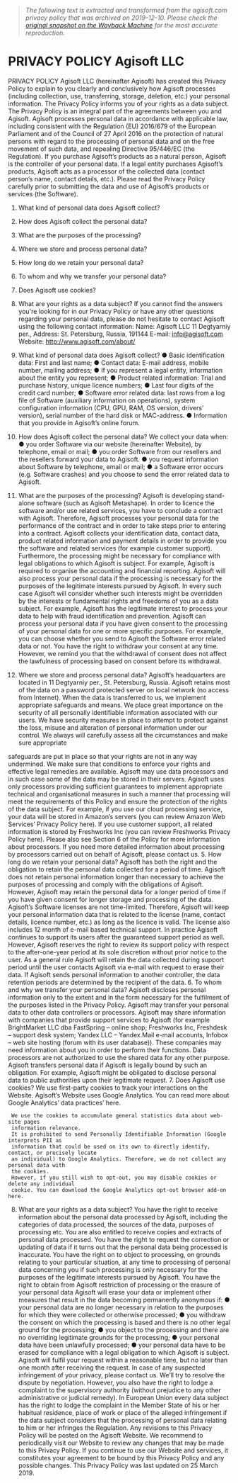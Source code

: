 > *The following text is extracted and transformed from the agisoft.com privacy policy that was archived on 2019-12-10. Please check the [original snapshot on the Wayback Machine](https://web.archive.org/web/20191210185353id_/https%3A//www.agisoft.com/pdf/privacy_policy.pdf) for the most accurate reproduction.*

# PRIVACY POLICY Agisoft LLC

PRIVACY POLICY
Agisoft LLC (hereinafter Agisoft) has created this Privacy Policy to explain to you clearly
and conclusively how Agisoft processes (including collection, use, transferring, storage,
deletion, etc.) your personal information. The Privacy Policy informs you of your rights as a
data subject. The Privacy Policy is an integral part of the agreements between you and
Agisoft.
Agisoft processes personal data in accordance with applicable law, including consistent with
the Regulation (EU) 2016/679 of the European Parliament and of the Council of 27 April
2016 on the protection of natural persons with regard to the processing of personal data and
on the free movement of such data, and repealing Directive 95/446/EC (the Regulation).
If you purchase Agisoft’s products as a natural person, Agisoft is the controller of your
personal data. If a legal entity purchases Agisoft’s products, Agisoft acts as a processor of
the collected data (contact person’s name, contact details, etc.). Please read the Privacy
Policy carefully prior to submitting the data and use of Agisoft’s products or services (the
Software).
1.   What kind of personal data does Agisoft collect?
2.   How does Agisoft collect the personal data?
3.   What are the purposes of the processing?
4.   Where we store and process personal data?
5.   How long do we retain your personal data?
6.   To whom and why we transfer your personal data?
7.   Does Agisoft use cookies?
8.   What are your rights as a data subject?
If you cannot find the answers you're looking for in our Privacy Policy or have any other
questions regarding your personal data, please do not hesitate to contact Agisoft using the
following contact information:
Name:           Agisoft LLC
                11 Degtyarniy per.,
Address:        St. Petersburg,
                Russia, 191144
E-mail:         info@agisoft.com
Website:        http://www.agisoft.com/about/


1.  What kind of personal data does Agisoft collect?
    ● Basic identification data: First and last name;
    ● Contact data: E-mail address, mobile number, mailing address;
    ● If you represent a legal entity, information about the entity you represent;
    ● Product related information: Trial and purchase history, unique licence numbers;
    ● Last four digits of the credit card number;
   ● Software error related data: last rows from a log file of Software (auxiliary information
       on operations), system configuration information (CPU, GPU, RAM, OS version,
       drivers’ version), serial number of the hard disk or MAC-address.
   ● Information that you provide in Agisoft’s online forum.
2. How does Agisoft collect the personal data?
We collect your data when:
    ● you order Software via our website (hereinafter Website), by telephone, email or mail;
    ● you order Software from our resellers and the resellers forward your data to Agisoft.
    ● you request information about Software by telephone, email or mail;
    ● a Software error occurs (e.g. Software crashes) and you choose to send the error
       related data to Agisoft.
3.  What are the purposes of the processing?
   Agisoft is developing stand-alone software (such as Agisoft Metashape). In order to
   licence the software and/or use related services, you have to conclude a contract with
   Agisoft. Therefore, Agisoft processes your personal data for the performance of the
   contract and in order to take steps prior to entering into a contract. Agisoft collects your
   identification data, contact data, product related information and payment details in order
   to provide you the software and related services (for example customer support).
    Furthermore, the processing might be necessary for compliance with legal obligations to
    which Agisoft is subject. For example, Agisoft is required to organise the accounting and
    financial reporting.
    Agisoft will also process your personal data if the processing is necessary for the
    purposes of the legitimate interests pursued by Agisoft. In every such case Agisoft will
    consider whether such interests might be overridden by the interests or fundamental
    rights and freedoms of you as a data subject. For example, Agisoft has the legitimate
    interest to process your data to help with fraud identification and prevention.
    Agisoft can process your personal data if you have given consent to the processing of
    your personal data for one or more specific purposes. For example, you can choose
    whether you send to Agisoft the Software error related data or not. You have the right to
    withdraw your consent at any time. However, we remind you that the withdrawal of
    consent does not affect the lawfulness of processing based on consent before its
    withdrawal.
4.  Where we store and process personal data?
    Agisoft’s headquarters are located in 11 Degtyarniy per., St. Petersburg, Russia. Agisoft
    retains most of the data on a password protected server on local network (no access
    from Internet). When the data is transferred to us, we implement appropriate safeguards
    and means. We place great importance on the security of all personally identifiable
    information associated with our users. We have security measures in place to attempt to
    protect against the loss, misuse and alteration of personal information under our control.
    We always will carefully assess all the circumstances and make sure appropriate


   safeguards are put in place so that your rights are not in any way undermined. We make
   sure that conditions to enforce your rights and effective legal remedies are available.
   Agisoft may use data processors and in such case some of the data may be stored in
   their servers. Agisoft uses only processors providing sufficient guarantees to implement
   appropriate technical and organisational measures in such a manner that processing will
   meet the requirements of this Policy and ensure the protection of the rights of the data
   subject. For example, if you use our cloud processing service, your data will be stored in
   Amazon’s servers (you can review Amazon Web Services’ Privacy Policy here). If you
   use customer support, all related information is stored by Freshworks Inc (you can
   review Freshworks Privacy Policy here). Please also see Section 6 of the Policy for more
   information about processors. If you need more detailed information about processing by
   processors carried out on behalf of Agisoft, please contact us.
5. How long do we retain your personal data?
   Agisoft has both the right and the obligation to retain the personal data collected for a
   period of time. Agisoft does not retain personal information longer than necessary to
   achieve the purposes of processing and comply with the obligations of Agisoft. However,
   Agisoft may retain the personal data for a longer period of time if you have given consent
   for longer storage and processing of the data.
   Agisoft’s Software licenses are not time-limited. Therefore, Agisoft will keep your
   personal information data that is related to the license (name, contact details, licence
   number, etc.) as long as the licence is valid.
   The license also includes 12 month of e-mail based technical support. In practice Agisoft
   continues to support its users after the guaranteed support period as well. However,
   Agisoft reserves the right to review its support policy with respect to the after-one-year
   period at its sole discretion without prior notice to the user. As a general rule Agisoft will
   retain the data collected during support period until the user contacts Agisoft via e-mail
   with request to erase their data.
   If Agisoft sends personal information to another controller, the data retention periods are
   determined by the recipient of the data.
6. To whom and why we transfer your personal data?
   Agisoft discloses personal information only to the extent and in the form necessary for
   the fulfilment of the purposes listed in the Privacy Policy.
   Agisoft may transfer your personal data to other data controllers or processors. Agisoft
   may share information with companies that provide support services to Agisoft (for
   example BrightMarket LLC dba FastSpring – online shop; Freshworks Inc, Freshdesk –
   support desk system; Yandex LLC – Yandex.Mail e-mail accounts, Infobox – web site
   hosting (forum with its user database)). These companies may need information about
   you in order to perform their functions. Data processors are not authorized to use the
   shared data for any other purpose.
   Agisoft transfers personal data if Agisoft is legally bound by such an obligation. For
   example, Agisoft might be obligated to disclose personal data to public authorities upon
   their legitimate request.
7. Does Agisoft use cookies?
   We use first-party cookies to track your interactions on the Website. Agisoft’s Website
   uses Google Analytics. You can read more about Google Analytics’ data practices’ here.


     We use the cookies to accumulate general statistics data about web-site pages
     information relevance.
     It is prohibited to send Personally Identifiable Information (Google interprets PII as
     information that could be used on its own to directly identify, contact, or precisely locate
     an individual) to Google Analytics. Therefore, we do not collect any personal data with
     the cookies.
     However, if you still wish to opt-out, you may disable cookies or delete any individual
     cookie. You can download the Google Analytics opt-out browser add-on here.
8.   What are your rights as a data subject?
     You have the right to receive information about the personal data processed by Agisoft,
     including the categories of data processed, the sources of the data, purposes of
     processing etc. You are also entitled to receive copies and extracts of personal data
     processed. You have the right to request the correction or updating of data if it turns out
     that the personal data being processed is inaccurate.
     You have the right on to object to processing, on grounds relating to your particular
     situation, at any time to processing of personal data concerning you if such processing is
     only necessary for the purposes of the legitimate interests pursued by Agisoft.
     You have the right to obtain from Agisoft restriction of processing or the erasure of your
     personal data Agisoft will erase your data or implement other measures that result in the
     data becoming permanently anonymous if:
          ●  your personal data are no longer necessary in relation to the purposes for which
             they were collected or otherwise processed;
          ●  you withdraw the consent on which the processing is based and there is no other
             legal ground for the processing;
          ●  you object to the processing and there are no overriding legitimate grounds for
             the processing;
          ●  your personal data have been unlawfully processed;
          ●  your personal data have to be erased for compliance with a legal obligation to
             which Agisoft is subject.
     Agisoft will fulfil your request within a reasonable time, but no later than one month after
     receiving the request.
     In case of any suspected infringement of your privacy, please contact us. We’ll try to
     resolve the dispute by negotiation. However, you also have the right to lodge a complaint
     to the supervisory authority (without prejudice to any other administrative or judicial
     remedy). In European Union every data subject has the right to lodge the complaint in
     the Member State of his or her habitual residence, place of work or place of the alleged
     infringement if the data subject considers that the processing of personal data relating to
     him or her infringes the Regulation.
Any revisions to this Privacy Policy will be posted on the Agisoft Website. We recommend to
periodically visit our Website to review any changes that may be made to this Privacy Policy.
If you continue to use our Website and services, it constitutes your agreement to be bound
by this Privacy Policy and any possible changes.
This Privacy Policy was last updated on 25 March 2019.
